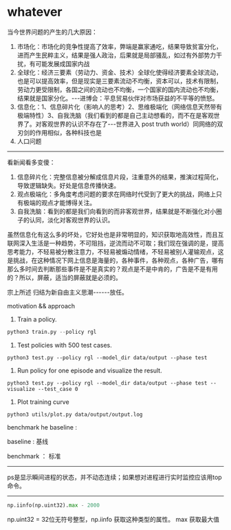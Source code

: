 # whatever

当今世界问题的产生的几大原因：

1. 市场化：市场化的竞争性提高了效率，弊端是赢家通吃，结果导致贫富分化，进而产生民粹主义，结果是强人政治，后果就是局部骚乱，如过有外部势力干扰，有可能发展成国家内战
2. 全球化：经济三要素（劳动力、资金、技术）全球化使得经济要素全球流动，也是可以提高效率，但是现实是三要素流动不均衡，资本可以，技术有限制，劳动力更受限制，各国之间的流动也不均衡，一个国家的国内流动也不均衡，结果就是国家分化。---进博会：平息贸易伙伴对市场获益的不平等的愤怒。
3. 信息化：1、信息碎片化（影响人的思考）2、思维极端化（网络信息天然带有极端特性）3、自我洗脑（我们看到的都是自己主动想看的，而不在是客观世界了。对客观世界的认识不存在了---世界进入 post truth world）同网络的双刃剑的作用相似，各种科技也是
4. 人口问题

------------------

看新闻看多变傻：

1. 信息碎片化：完整信息被分解成信息片段，注重意外的结果，推演过程简化，导致逻辑缺失。好处是信息传播快速。
2. 观点极端化：多角度考虑问题的要求在网络时代受到了更大的挑战，网络上只有极端的观点才能博得关注。
3. 自我洗脑：看到的都是我们向看到的而非客观世界，结果就是不断强化对小圈子的认同，淡化对客观世界的认识。

虽然信息化有这么多的坏处，它好处也是非常明显的，知识获取地高效性，而且互联网深入生活是一种趋势，不可阻挡，逆流而动不可取；我们现在强调的是，提高思考能力，不轻易被分散注意力，不轻易被煽动情绪，不轻易被别人灌输观点，这是挑战，在这种情况下网上信息是海量的，各种事件，各种观点，各种广告，哪有那么多时间去判断那些事件是不是真实的？观点是不是中肯的，广告是不是有用的？所以，屏蔽，适当的屏蔽就是必须的。

宗上所述 归结为新自由主义思潮------放任。

motivation  &&  approach

1. Train a policy.

```python 
python3 train.py --policy rgl
```

1. Test policies with 500 test cases.

```
python3 test.py --policy rgl --model_dir data/output --phase test
```

1. Run policy for one episode and visualize the result.

```
python3 test.py --policy rgl --model_dir data/output --phase test --visualize --test_case 0
```

1. Plot training curve

```
python3 utils/plot.py data/output/output.log
```

benchmark he baseline :

baseline : 基线

benchmark ： 标准

-----

ps是显示瞬间进程的状态，并不动态连续；如果想对进程进行实时监控应该用top命令。 

--------------

```python
np.iinfo(np.uint32).max - 2000
```

np.uint32 =  32位无符号整型，np.iinfo 获取这种类型的属性。 max 获取最大值

